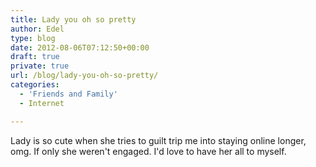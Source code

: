 ```yaml
---
title: Lady you oh so pretty
author: Edel
type: blog
date: 2012-08-06T07:12:50+00:00
draft: true
private: true
url: /blog/lady-you-oh-so-pretty/
categories:
  - 'Friends and Family'
  - Internet

---
```

Lady is so cute when she tries to guilt trip me into staying online longer, omg. If only she weren't engaged. I'd love to have her all to myself.


